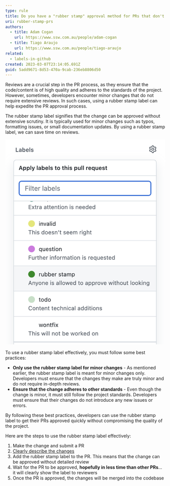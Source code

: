 ```yaml
---
type: rule
title: Do you have a "rubber stamp" approval method for PRs that don't need review?
uri: rubber-stamp-prs
authors:
  - title: Adam Cogan
    url: https://www.ssw.com.au/people/adam-cogan
  - title: Tiago Araujo
    url: https://www.ssw.com.au/people/tiago-araujo
related:
  - labels-in-github
created: 2023-03-07T23:14:05.691Z
guid: 5add9671-8d53-470a-9cab-236eb8806d50
---
```

Reviews are a crucial step in the PR process, as they ensure that the code/content is of high quality and adheres to the  standards of the project. However, sometimes, developers encounter minor changes that do not require extensive reviews. In such cases, using a rubber stamp label can help expedite the PR approval process.

<!--endintro-->

The rubber stamp label signifies that the change can be approved without extensive scrutiny. It is typically used for minor changes such as typos, formatting issues, or small documentation updates. By using a rubber stamp label, we can save time on reviews.

![Figure: "Rubber stamp" label for GitHub Pull Requests](github-rubber-stamp-label.png)

To use a rubber stamp label effectively, you must follow some best practices:

* **Only use the rubber stamp label for minor changes** - As mentioned earlier, the rubber stamp label is meant for minor changes only. Developers must ensure that the changes they make are truly minor and do not require in-depth reviews.
* **Ensure that the change adheres to other standards** - Even though the change is minor, it must still follow the project standards. Developers must ensure that their changes do not introduce any new issues or errors.

By following these best practices, developers can use the rubber stamp label to get their PRs approved quickly without compromising the quality of the project.

Here are the steps to use the rubber stamp label effectively:

1. Make the change and submit a PR
2. [Clearly describe the changes](/useful-information-on-changes)
3. Add the rubber stamp label to the PR. This means that the change can be approved without detailed review
4. Wait for the PR to be approved, **hopefully in less time than other PRs**... it will clearly show the label to reviewers 
5. Once the PR is approved, the changes will be merged into the codebase